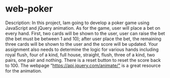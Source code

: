 # web-poker
Description: In this project, Iam going to develop a poker game using JavaScript and
jQuery animation. As for the game, user will place a bet on every hand. First, two cards will be shown to the user,
user can raise the bet (the bet must be between 1 and 10); after user place the bet, the
remaining three cards will be shown to the user and the score will be updated.
Your assignment also needs to determine the logic for various hands including royal flush, four
of a kind, full house, straight, flush, three of a kind, two pairs, one pair and nothing. There is a
reset button to reset the score back to 100.
The webpage “https://api.jquery.com/animate/” is a great resource for the animation.
